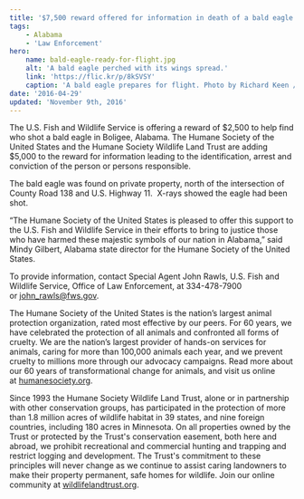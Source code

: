 ```yaml
---
title: '$7,500 reward offered for information in death of a bald eagle in Boligee, Alabama'
tags:
    - Alabama
    - 'Law Enforcement'
hero:
    name: bald-eagle-ready-for-flight.jpg
    alt: 'A bald eagle perched with its wings spread.'
    link: 'https://flic.kr/p/8kSVSY'
    caption: 'A bald eagle prepares for flight. Photo by Richard Keen / RMA.'
date: '2016-04-29'
updated: 'November 9th, 2016'
---
```

The U.S. Fish and Wildlife Service is offering a reward of $2,500 to help find who shot a bald eagle in Boligee, Alabama. The Humane Society of the United States and the Humane Society Wildlife Land Trust are adding $5,000 to the reward for information leading to the identification, arrest and conviction of the person or persons responsible.

The bald eagle was found on private property, north of the intersection of County Road 138 and U.S. Highway 11.  X-rays showed the eagle had been shot.

“The Humane Society of the United States is pleased to offer this support to the U.S. Fish and Wildlife Service in their efforts to bring to justice those who have harmed these majestic symbols of our nation in Alabama,” said Mindy Gilbert, Alabama state director for the Humane Society of the United States.

To provide information, contact Special Agent John Rawls, U.S. Fish and Wildlife Service, Office of Law Enforcement, at 334-478-7900 or [john_rawls@fws.gov](mailto:john_rawls@fws.gov).

The Humane Society of the United States is the nation’s largest animal protection organization, rated most effective by our peers. For 60 years, we have celebrated the protection of all animals and confronted all forms of cruelty. We are the nation’s largest provider of hands-on services for animals, caring for more than 100,000 animals each year, and we prevent cruelty to millions more through our advocacy campaigns. Read more about our 60 years of transformational change for animals, and visit us online at [humanesociety.org](http://humanesociety.org).

Since 1993 the Humane Society Wildlife Land Trust, alone or in partnership with other conservation groups, has participated in the protection of more than 1.8 million acres of wildlife habitat in 39 states, and nine foreign countries, including 180 acres in Minnesota. On all properties owned by the Trust or protected by the Trust's conservation easement, both here and abroad, we prohibit recreational and commercial hunting and trapping and restrict logging and development. The Trust's commitment to these principles will never change as we continue to assist caring landowners to make their property permanent, safe homes for wildlife. Join our online community at [wildlifelandtrust.org](http://wildlifelandtrust.org).

